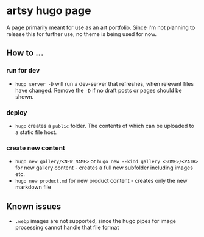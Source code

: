 # artsy hugo page

A page primarily meant for use as an art portfolio. Since I'm not planning to release this for further use, no theme is being used for now.

## How to ...

### run for dev

- `hugo server -D` will run a dev-server that refreshes, when relevant files have changed. Remove the `-D` if no draft posts or pages should be shown.

### deploy

- `hugo` creates a `public` folder. The contents of which can be uploaded to a static file host.

### create new content

- `hugo new gallery/<NEW_NAME>` or `hugo new --kind gallery <SOME>/<PATH>` for new gallery content - creates a full new subfolder including images etc.
- `hugo new product.md` for new product content - creates only the new markdown file

## Known issues

- `.webp` images are not supported, since the hugo pipes for image processing cannot handle that file format
